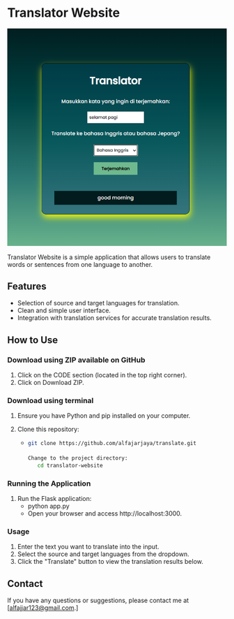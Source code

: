 # Translator Website

![Translator Demo](app.png)

Translator Website is a simple application that allows users to translate words or sentences from one language to another.

## Features

- Selection of source and target languages for translation.
- Clean and simple user interface.
- Integration with translation services for accurate translation results.

## How to Use

### Download using ZIP available on GitHub

1. Click on the CODE section (located in the top right corner).
2. Click on Download ZIP.

### Download using terminal

1. Ensure you have Python and pip installed on your computer.
2. Clone this repository:

   - ```bash
     git clone https://github.com/alfajarjaya/translate.git

     Change to the project directory:
        cd translator-website


### Running the Application

1. Run the Flask application:
   - python app.py
   - Open your browser and access http://localhost:3000.
   
   
### Usage

1. Enter the text you want to translate into the input.
2. Select the source and target languages from the dropdown.
3. Click the "Translate" button to view the translation results below.

## Contact

If you have any questions or suggestions, please contact me at [alfajjar123@gmail.com.]